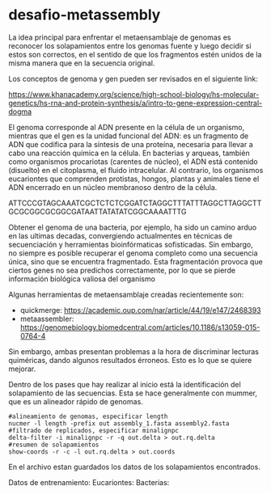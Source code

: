 # desafio-metassembly

La idea principal para enfrentar el metaensamblaje de genomas es reconocer los solapamientos entre los genomas fuente y luego decidir si estos son correctos, en el sentido de que los fragmentos estén unidos de la misma manera que en la secuencia original.

Los conceptos de genoma y gen pueden ser revisados en el siguiente link: 

https://www.khanacademy.org/science/high-school-biology/hs-molecular-genetics/hs-rna-and-protein-synthesis/a/intro-to-gene-expression-central-dogma

El genoma corresponde al ADN presente en la célula de un organismo, mientras que el gen es la unidad funcional del ADN: es un fragmento de ADN que codifica para la síntesis de una proteína, necesaria para llevar a cabo una reacción química en la célula. En bacterias y arqueas, también como organismos procariotas (carentes de núcleo), el ADN está contenido (disuelto) en el citoplasma, el fluido intracelular. Al contrario, los organismos eucariontes que comprenden protistas, hongos, plantas y animales tiene el ADN encerrado en un núcleo membranoso dentro de la célula.

ATTCCCGTAGCAAATCGCTCTCTCGGATCTAGGCTTTATTTAGGCTTAGGCTTGCGCGGCGCGGCGATAATTATATATCGGCAAAATTTG

Obtener el genoma de una bacteria, por ejemplo, ha sido un camino arduo en las ultimas decadas, convergiendo actualmentes en técnicas de secuenciación y herramientas bioinfórmaticas sofisticadas. Sin embargo, no siempre es posible recuperar el genoma completo como una secuencia única, sino que se encuentra fragmentado. Esta fragmentación provoca que ciertos genes no sea predichos correctamente, por lo que se pierde información biológica valiosa del organismo

Algunas herramientas de metaensamblaje creadas recientemente son:
- quickmerge: https://academic.oup.com/nar/article/44/19/e147/2468393
- metaassembler: https://genomebiology.biomedcentral.com/articles/10.1186/s13059-015-0764-4

Sin embargo, ambas presentan problemas a la hora de discriminar lecturas quiméricas, dando algunos resultados érroneos. Esto es lo que se quiere mejorar.

Dentro de los pases que hay realizar al inicio está la identificación del solapamiento de las secuencias. Esta se hace generalmente con mummer, que es un alineador rápido de genomas.  
  
`#alineamiento de genomas, especificar length`  
`nucmer -l length -prefix out assembly_1.fasta assembly2.fasta`  
`#filtrado de replicados, especificar minalignpc`  
`delta-filter -i minalignpc -r -q out.delta > out.rq.delta`  
`#resumen de solapamientos`  
`show-coords -r -c -l out.rq.delta > out.coords`    
  
En el archivo estan guardados los datos de los solapamientos encontrados.

Datos de entrenamiento:
Eucariontes:
Bacterias:

